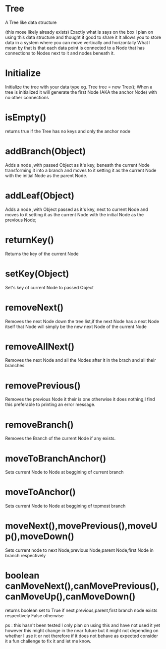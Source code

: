# Tree
A Tree like data structure

(this mose likely already exists)
Exactly what is says on the box I plan on using this data structure and thought it good to share it
It allows you to store data in a system where you can move vertically and horizontally
What I mean by that is that each data point is connected to a Node that has connections to Nodes
next to it and nodes beneath it.

# Initialize
Initialize the tree with your data type
eg. Tree<int> tree = new Tree<int>();
When a tree is initialized it will generate the first Node (AKA the anchor Node) with no other connections

# isEmpty()
returns true if the Tree has no keys and only the anchor node 

# addBranch(Object)
Adds a node ,with passed Object as it's key, beneath the current Node transforming it into a branch and moves to it setting it as the current Node with the initial Node as the parent Node.

# addLeaf(Object)
Adds a node ,with Object passed as it's key, next to current Node and moves to it setting it as the current Node with the initial Node as the previous Node;

# returnKey()
Returns the key of the current Node

# setKey(Object)
Set's key of current Node to passed Object

# removeNext()
Removes the next Node down the tree list,if the next Node has a next Node itself that Node will simply be the new next Node of the current Node

# removeAllNext()
Removes the next Node and all the Nodes after it in the brach and all their branches 

# removePrevious()
Removes the previous Node it their is one otherwise it does nothing,I find this preferable to printing an error message.

# removeBranch()
Removes the Branch of the current Node if any exists.

# moveToBranchAnchor()
Sets current Node to Node at beggining of current branch

# moveToAnchor()
Sets current Node to Node at beggining of topmost branch

# moveNext(),movePrevious(),moveUp(),moveDown()
Sets current node to next Node,previous Node,parent Node,first Node in branch respectively

# boolean canMoveNext(),canMovePrevious(),canMoveUp(),canMoveDown()
returns boolean set to True if next,previous,parent,first branch node exists respectively False otherwise

ps : this hasn't been tested I only plan on using this and have not used it yet however this might change in the near future but it might not depending on whether I use it or not therefore if it does not behave as expected consider it a fun challenge to fix it and let me know.
